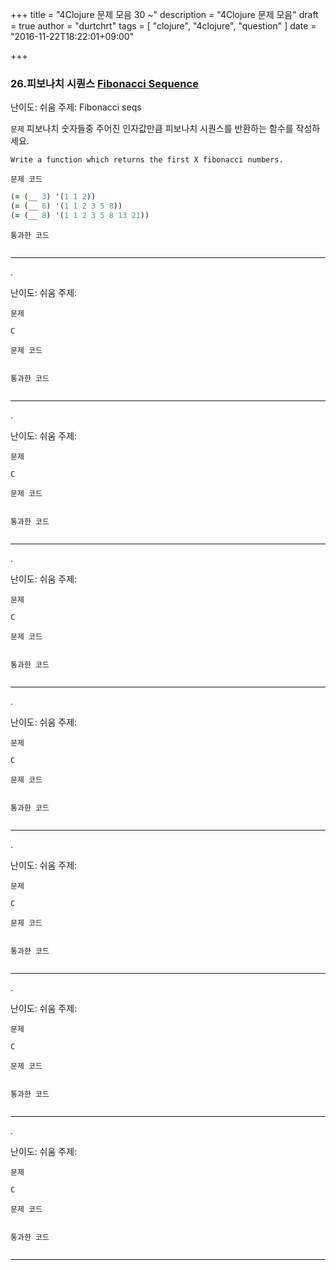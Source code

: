 +++
title = "4Clojure 문제 모음 30 ~"
description = "4Clojure 문제 모음"
draft = true
author = "durtchrt"
tags = [ "clojure", "4clojure", "question"  ]
date = "2016-11-22T18:22:01+09:00"

+++


### 26.피보나치 시퀀스 [Fibonacci Sequence](https://www.4clojure.com/problem/26)

난이도: 쉬움
주제: Fibonacci seqs

`문제`
피보나치 숫자들중 주어진 인자값만큼 피보나치 시퀀스를 반환하는 함수를 작성하세요.

    Write a function which returns the first X fibonacci numbers.

 

`문제 코드`
```clojure
(= (__ 3) '(1 1 2))
(= (__ 6) '(1 1 2 3 5 8))
(= (__ 8) '(1 1 2 3 5 8 13 21))
```

`통과한 코드`
```clojure

```

----


.[](https://www.4clojure.com/problem/)

난이도: 쉬움
주제: 

`문제`


    C
 

`문제 코드`
```clojure

```

`통과한 코드`
```clojure

```

----


.[](https://www.4clojure.com/problem/)

난이도: 쉬움
주제: 

`문제`


    C
 

`문제 코드`
```clojure

```

`통과한 코드`
```clojure

```

----


.[](https://www.4clojure.com/problem/)

난이도: 쉬움
주제: 

`문제`


    C
 

`문제 코드`
```clojure

```

`통과한 코드`
```clojure

```

----


.[](https://www.4clojure.com/problem/)

난이도: 쉬움
주제: 

`문제`


    C
 

`문제 코드`
```clojure

```

`통과한 코드`
```clojure

```

----


.[](https://www.4clojure.com/problem/)

난이도: 쉬움
주제: 

`문제`


    C
 

`문제 코드`
```clojure

```

`통과한 코드`
```clojure

```

----


.[](https://www.4clojure.com/problem/)

난이도: 쉬움
주제: 

`문제`


    C
 

`문제 코드`
```clojure

```

`통과한 코드`
```clojure

```

----


.[](https://www.4clojure.com/problem/)

난이도: 쉬움
주제: 

`문제`


    C
 

`문제 코드`
```clojure

```

`통과한 코드`
```clojure

```

----


